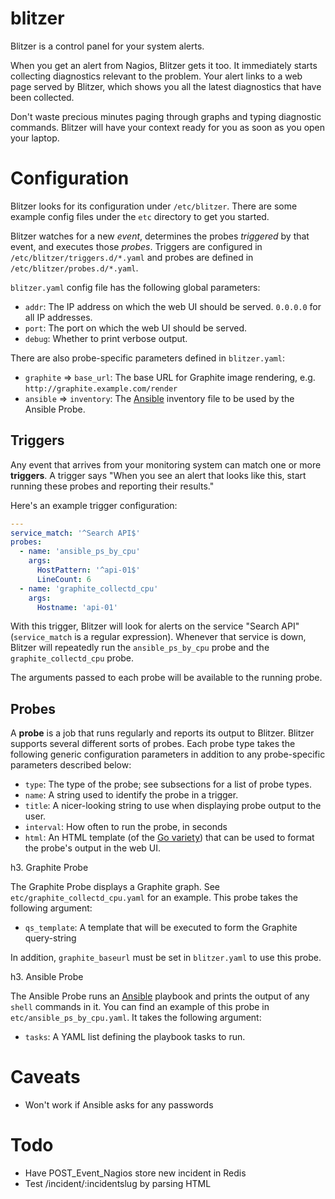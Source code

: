 blitzer
=======

Blitzer is a control panel for your system alerts.

When you get an alert from Nagios, Blitzer gets it too. It immediately starts
collecting diagnostics relevant to the problem. Your alert links to a web page
served by Blitzer, which shows you all the latest diagnostics that have been
collected.

Don't waste precious minutes paging through graphs and typing diagnostic commands.
Blitzer will have your context ready for you as soon as you open your laptop.

Configuration
=====

Blitzer looks for its configuration under `/etc/blitzer`. There are some example
config files under the `etc` directory to get you started.

Blitzer watches for a new _event_, determines the probes _triggered_ by that
event, and executes those _probes_. Triggers are configured in
`/etc/blitzer/triggers.d/*.yaml` and probes are defined in
`/etc/blitzer/probes.d/*.yaml`.

`blitzer.yaml` config file has the following global parameters:

* `addr`: The IP address on which the web UI should be served. `0.0.0.0` for
  all IP addresses.
* `port`: The port on which the web UI should be served.
* `debug`: Whether to print verbose output.

There are also probe-specific parameters defined in `blitzer.yaml`:

* `graphite` => `base_url`: The base URL for Graphite image rendering, e.g.
  `http://graphite.example.com/render`
* `ansible` => `inventory`: The [Ansible](http://ansible.com) inventory file
  to be used by the Ansible Probe.

Triggers
-----

Any event that arrives from your monitoring system can match one or more
__triggers__. A trigger says "When you see an alert that looks like this, start
running these probes and reporting their results."

Here's an example trigger configuration:

```yaml
---
service_match: '^Search API$'
probes:
  - name: 'ansible_ps_by_cpu'
    args:
      HostPattern: '^api-01$'
      LineCount: 6
  - name: 'graphite_collectd_cpu'
    args:
      Hostname: 'api-01'
```

With this trigger, Blitzer will look for alerts on the service "Search API"
(`service_match` is a regular expression). Whenever that service is down,
Blitzer will repeatedly run the `ansible_ps_by_cpu` probe and the
`graphite_collectd_cpu` probe.

The arguments passed to each probe will be available to the running probe.

Probes
-----

A __probe__ is a job that runs regularly and reports its output to Blitzer.
Blitzer supports several different sorts of probes. Each probe type takes
the following generic configuration parameters in addition to any
probe-specific parameters described below:

* `type`: The type of the probe; see subsections for a list of probe types.
* `name`: A string used to identify the probe in a trigger.
* `title`: A nicer-looking string to use when displaying probe output to
  the user.
* `interval`: How often to run the probe, in seconds
* `html`: An HTML template (of the [Go variety](http://golang.org/pkg/html/template/))
  that can be used to format the probe's output in the web UI.


h3. Graphite Probe

The Graphite Probe displays a Graphite graph. See `etc/graphite_collectd_cpu.yaml`
for an example. This probe takes the following argument:

* `qs_template`: A template that will be executed to form the Graphite query-string

In addition, `graphite_baseurl` must be set in `blitzer.yaml` to use this probe.


h3. Ansible Probe

The Ansible Probe runs an [Ansible](http://ansible.com) playbook and prints the
output of any `shell` commands in it. You can find an example of this probe in
`etc/ansible_ps_by_cpu.yaml`. It takes the following argument:

* `tasks`: A YAML list defining the playbook tasks to run.


Caveats
=====

* Won't work if Ansible asks for any passwords

Todo
=====

* Have POST_Event_Nagios store new incident in Redis
* Test /incident/:incidentslug by parsing HTML
